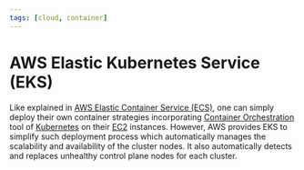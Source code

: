 ```yaml
---
tags: [cloud, container]
---
```


# AWS Elastic Kubernetes Service (EKS)

Like explained in [AWS Elastic Container Service (ECS)](202401161735.md), one
can simply deploy their own container strategies incorporating [Container Orchestration](202203291434.md)
tool of [Kubernetes](202201291535.md) on their [EC2](202401152149.md) instances.
However, AWS provides EKS to simplify such deployment process which
automatically manages the scalability and availability of the cluster nodes. It
also automatically detects and replaces unhealthy control plane nodes for each
cluster.
